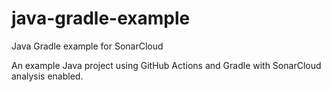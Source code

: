 # java-gradle-example
Java Gradle example for SonarCloud

An example Java project using GitHub Actions and Gradle with SonarCloud analysis enabled.
